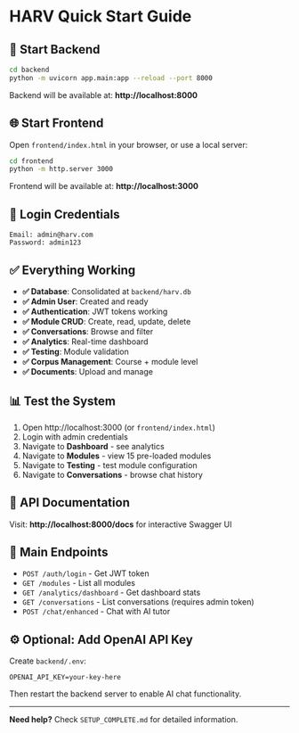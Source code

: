 # HARV Quick Start Guide

## 🚀 Start Backend

```bash
cd backend
python -m uvicorn app.main:app --reload --port 8000
```

Backend will be available at: **http://localhost:8000**

## 🌐 Start Frontend

Open `frontend/index.html` in your browser, or use a local server:

```bash
cd frontend
python -m http.server 3000
```

Frontend will be available at: **http://localhost:3000**

## 🔐 Login Credentials

```
Email: admin@harv.com
Password: admin123
```

## ✅ Everything Working

- **✅ Database**: Consolidated at `backend/harv.db`
- **✅ Admin User**: Created and ready
- **✅ Authentication**: JWT tokens working
- **✅ Module CRUD**: Create, read, update, delete
- **✅ Conversations**: Browse and filter
- **✅ Analytics**: Real-time dashboard
- **✅ Testing**: Module validation
- **✅ Corpus Management**: Course + module level
- **✅ Documents**: Upload and manage

## 📊 Test the System

1. Open http://localhost:3000 (or `frontend/index.html`)
2. Login with admin credentials
3. Navigate to **Dashboard** - see analytics
4. Navigate to **Modules** - view 15 pre-loaded modules
5. Navigate to **Testing** - test module configuration
6. Navigate to **Conversations** - browse chat history

## 🔧 API Documentation

Visit: **http://localhost:8000/docs** for interactive Swagger UI

## 📝 Main Endpoints

- `POST /auth/login` - Get JWT token
- `GET /modules` - List all modules
- `GET /analytics/dashboard` - Get dashboard stats
- `GET /conversations` - List conversations (requires admin token)
- `POST /chat/enhanced` - Chat with AI tutor

## ⚙️ Optional: Add OpenAI API Key

Create `backend/.env`:
```
OPENAI_API_KEY=your-key-here
```

Then restart the backend server to enable AI chat functionality.

---

**Need help?** Check `SETUP_COMPLETE.md` for detailed information.
